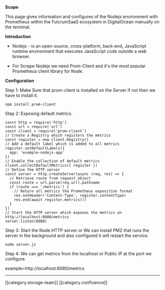  **Scope** 

This page gives information and configures of the Nodejs environment with Prometheus within the FulcrumSaaS ecosystem in DigitalOcean manually on the terminal.

 **Introduction** 


* Nodejs - is an open-source, cross-platform, back-end, JavaScript runtime environment that executes JavaScript code outside a web browser. 


* For Scrape Nodejs we need Prom-Client and it's the most popular Prometheus client library for Node.



 **Configuration** 

Step 1: Make Sure that prom-client is installed on the Server if not then we have to install it.


```
npm install prom-client
```
Step 2: Exposing default metrics.


```
const http = require('http')
const url = require('url')
const client = require('prom-client')
// Create a Registry which registers the metrics
const register = new client.Registry()
// Add a default label which is added to all metrics
register.setDefaultLabels({
  app: 'example-nodejs-app'
})
// Enable the collection of default metrics
client.collectDefaultMetrics({ register })
// Define the HTTP server
const server = http.createServer(async (req, res) => {
  // Retrieve route from request object
  const route = url.parse(req.url).pathname
  if (route === '/metrics') {
    // Return all metrics the Prometheus exposition format
    res.setHeader('Content-Type', register.contentType)
    res.end(await register.metrics())
  }
})
// Start the HTTP server which exposes the metrics on http://localhost:8080/metrics
server.listen(8080)
```
Step 3: Start the Node HTTP server or We can install PM2 that runs the server in the background and also configured it will restart the service.


```
node server.js
```
Step 4: We can get metrics from the localhost or Public IP at the port we configure.

example=http://localhost:8080/metrics





*****

[[category.storage-team]] 
[[category.confluence]] 
